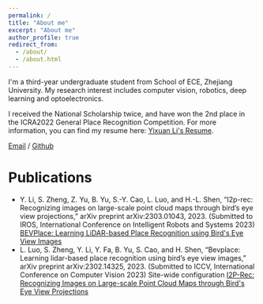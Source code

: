 ```yaml
---
permalink: /
title: "About me"
excerpt: "About me"
author_profile: true
redirect_from: 
  - /about/
  - /about.html
---
```


I'm a third-year undergraduate student from School of ECE, Zhejiang University. My research interest includes computer vision, robotics, deep learning and optoelectronics. 

I received the National Scholarship twice, and have won the 2nd place in the ICRA2022 General Place Recognition Competition. For more information, you can find my resume here: [Yixuan Li's Resume](../assets/Yixuan_Li.pdf).

[Email](mailto:yixuanli@zju.edu.cn) / [Github](https://github.com/Jujelle)

# Publications

- Y. Li, S. Zheng, Z. Yu, B. Yu, S.-Y. Cao, L. Luo, and H.-L. Shen, “I2p-rec: Recognizing images on large-scale point cloud maps through bird’s eye view projections,” arXiv preprint arXiv:2303.01043, 2023. (Submitted to IROS, International Conference on Intelligent Robots and Systems 2023) [BEVPlace: Learning LiDAR-based Place Recognition using Bird's Eye View Images](https://doi.org/10.48550/arXiv.2302.14325)
- L. Luo, S. Zheng, Y. Li, Y. Fa, B. Yu, S. Cao, and H. Shen, “Bevplace: Learning lidar-based place recognition using bird’s eye view images,” arXiv preprint arXiv:2302.14325, 2023. (Submitted to ICCV, International Conference on Computer Vision 2023)
Site-wide configuration [I2P-Rec: Recognizing Images on Large-scale Point Cloud Maps through Bird's Eye View Projections](https://doi.org/10.48550/arXiv.2303.01043)

<!-- Example: editing a markdown file for a talk -->
<!-- ![Editing a markdown file for a talk](/images/editing-talk.png) -->

